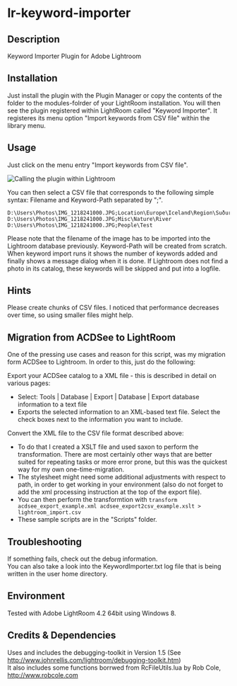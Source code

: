 lr-keyword-importer
===================

Description
-----------
Keyword Importer Plugin for Adobe Lightroom

Installation
------------
Just install the plugin with the Plugin Manager or copy the contents of the folder to the modules-folrder of your LightRoom installation. You will then see the plugin registered within LightRoom called "Keyword Importer". It registeres its menu option "Import keywords from CSV file" within the library menu.

Usage
-----
Just click on the menu entry "Import keywords from CSV file". 

![Calling the plugin within Lightroom](https://raw.github.com/tkampp/lr-keyword-importer/master/Docs/screenshot-lr-1.png "Calling the plugin within Lightroom")

You can then select a CSV file that corresponds to the following simple syntax: Filename and Keyword-Path separated by ";". 

    D:\Users\Photos\IMG_1218241000.JPG;Location\Europe\Iceland\Region\Suðurland\Hengilssvæðið
    D:\Users\Photos\IMG_1218241000.JPG;Misc\Nature\River
    D:\Users\Photos\IMG_1218241000.JPG;People\Test

Please note that the filename of the image has to be imported into the Lightroom database previously. Keyword-Path will be created from scratch.
When keyword import runs it shows the number of keywords added and finally shows a message dialog when it is done.
If Lightroom does not find a photo in its catalog, these keywords will be skipped and put into a logfile.

Hints
-----
Please create chunks of CSV files. I noticed that performance decreases over time, so using smaller files might help.

Migration from ACDSee to LightRoom
----------------------------------
One of the pressing use cases and reason for this script, was my migration form ACDSee to Lightroom. In order to this, just do the following:

Export your ACDSee catalog to a XML file - this is described in detail on various pages:
* Select: Tools | Database | Export | Database | Export database information to a text file
* Exports the selected information to an XML-based text file. Select the check boxes next to the information you want to include.

Convert the XML file to the CSV file format described above:
* To do that I created a XSLT file and used saxon to perform the transformation. There are most certainly other ways that are better suited for repeating tasks or more error prone, but this was the quickest way for my own one-time-migration.
* The stylesheet might need some additional adjustments with respect to path, in order to get working in your environment (also do not forget to add the xml processing instruction at the top of the export file). 
* You can then perform the transformtion with <code>transform acdsee_export_example.xml acdsee_export2csv_example.xslt > lightroom_import.csv</code>
* These sample scripts are in the "Scripts" folder.

Troubleshooting
---------------
If something fails, check out the debug information.  
You can also take a look into the KeywordImporter.txt log file that is being written in the user home directory.

Environment
-----------
Tested with Adobe LightRoom 4.2 64bit using Windows 8.

Credits & Dependencies
----------------------
Uses and includes the debugging-toolkit in Version 1.5 (See http://www.johnrellis.com/lightroom/debugging-toolkit.htm)  
It also includes some functions borrwed from RcFileUtils.lua by Rob Cole, http://www.robcole.com 
